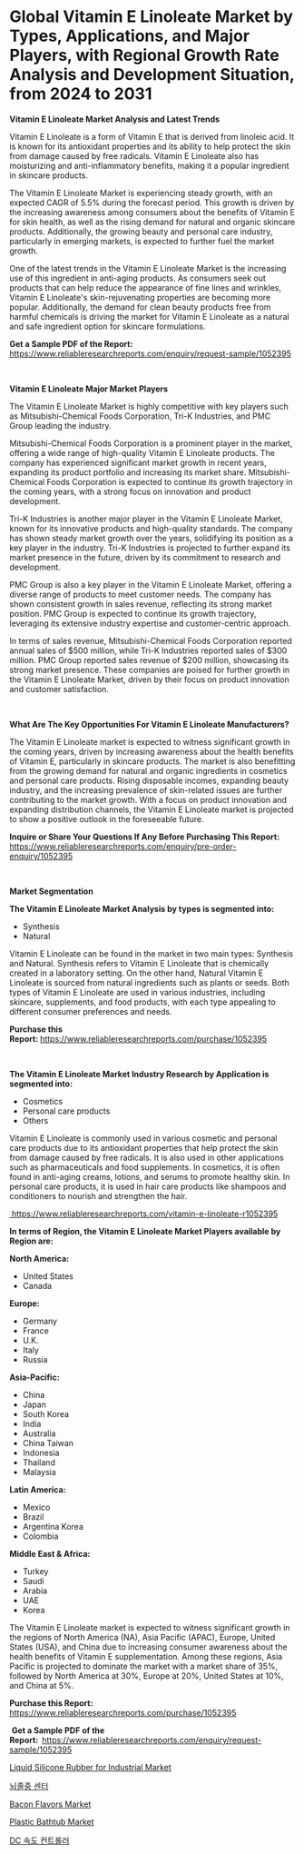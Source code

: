 <p><h1>Global Vitamin E Linoleate Market by Types, Applications, and Major Players, with Regional Growth Rate Analysis and Development Situation, from 2024 to 2031</h1></p><p><strong>Vitamin E Linoleate Market Analysis and Latest Trends</strong></p>
<p><p>Vitamin E Linoleate is a form of Vitamin E that is derived from linoleic acid. It is known for its antioxidant properties and its ability to help protect the skin from damage caused by free radicals. Vitamin E Linoleate also has moisturizing and anti-inflammatory benefits, making it a popular ingredient in skincare products.</p><p>The Vitamin E Linoleate Market is experiencing steady growth, with an expected CAGR of 5.5% during the forecast period. This growth is driven by the increasing awareness among consumers about the benefits of Vitamin E for skin health, as well as the rising demand for natural and organic skincare products. Additionally, the growing beauty and personal care industry, particularly in emerging markets, is expected to further fuel the market growth.</p><p>One of the latest trends in the Vitamin E Linoleate Market is the increasing use of this ingredient in anti-aging products. As consumers seek out products that can help reduce the appearance of fine lines and wrinkles, Vitamin E Linoleate's skin-rejuvenating properties are becoming more popular. Additionally, the demand for clean beauty products free from harmful chemicals is driving the market for Vitamin E Linoleate as a natural and safe ingredient option for skincare formulations.</p></p>
<p><strong>Get a Sample PDF of the Report:&nbsp;</strong> <a href="https://www.reliableresearchreports.com/enquiry/request-sample/1052395">https://www.reliableresearchreports.com/enquiry/request-sample/1052395</a></p>
<p>&nbsp;</p>
<p><strong>Vitamin E Linoleate Major Market Players</strong></p>
<p><p>The Vitamin E Linoleate Market is highly competitive with key players such as Mitsubishi-Chemical Foods Corporation, Tri-K Industries, and PMC Group leading the industry. </p><p>Mitsubishi-Chemical Foods Corporation is a prominent player in the market, offering a wide range of high-quality Vitamin E Linoleate products. The company has experienced significant market growth in recent years, expanding its product portfolio and increasing its market share. Mitsubishi-Chemical Foods Corporation is expected to continue its growth trajectory in the coming years, with a strong focus on innovation and product development.</p><p>Tri-K Industries is another major player in the Vitamin E Linoleate Market, known for its innovative products and high-quality standards. The company has shown steady market growth over the years, solidifying its position as a key player in the industry. Tri-K Industries is projected to further expand its market presence in the future, driven by its commitment to research and development.</p><p>PMC Group is also a key player in the Vitamin E Linoleate Market, offering a diverse range of products to meet customer needs. The company has shown consistent growth in sales revenue, reflecting its strong market position. PMC Group is expected to continue its growth trajectory, leveraging its extensive industry expertise and customer-centric approach.</p><p>In terms of sales revenue, Mitsubishi-Chemical Foods Corporation reported annual sales of $500 million, while Tri-K Industries reported sales of $300 million. PMC Group reported sales revenue of $200 million, showcasing its strong market presence. These companies are poised for further growth in the Vitamin E Linoleate Market, driven by their focus on product innovation and customer satisfaction.</p></p>
<p>&nbsp;</p>
<p><strong>What Are The Key Opportunities For Vitamin E Linoleate Manufacturers?</strong></p>
<p><p>The Vitamin E Linoleate market is expected to witness significant growth in the coming years, driven by increasing awareness about the health benefits of Vitamin E, particularly in skincare products. The market is also benefitting from the growing demand for natural and organic ingredients in cosmetics and personal care products. Rising disposable incomes, expanding beauty industry, and the increasing prevalence of skin-related issues are further contributing to the market growth. With a focus on product innovation and expanding distribution channels, the Vitamin E Linoleate market is projected to show a positive outlook in the foreseeable future.</p></p>
<p><strong>Inquire or Share Your Questions If Any Before Purchasing This Report:</strong> <a href="https://www.reliableresearchreports.com/enquiry/pre-order-enquiry/1052395">https://www.reliableresearchreports.com/enquiry/pre-order-enquiry/1052395</a></p>
<p>&nbsp;</p>
<p><strong>Market Segmentation</strong></p>
<p><strong>The Vitamin E Linoleate Market Analysis by types is segmented into:</strong></p>
<p><ul><li>Synthesis</li><li>Natural</li></ul></p>
<p><p>Vitamin E Linoleate can be found in the market in two main types: Synthesis and Natural. Synthesis refers to Vitamin E Linoleate that is chemically created in a laboratory setting. On the other hand, Natural Vitamin E Linoleate is sourced from natural ingredients such as plants or seeds. Both types of Vitamin E Linoleate are used in various industries, including skincare, supplements, and food products, with each type appealing to different consumer preferences and needs.</p></p>
<p><strong>Purchase this Report:&nbsp;</strong><a href="https://www.reliableresearchreports.com/purchase/1052395">https://www.reliableresearchreports.com/purchase/1052395</a></p>
<p>&nbsp;</p>
<p><strong>The Vitamin E Linoleate Market Industry Research by Application is segmented into:</strong></p>
<p><ul><li>Cosmetics</li><li>Personal care products</li><li>Others</li></ul></p>
<p><p>Vitamin E Linoleate is commonly used in various cosmetic and personal care products due to its antioxidant properties that help protect the skin from damage caused by free radicals. It is also used in other applications such as pharmaceuticals and food supplements. In cosmetics, it is often found in anti-aging creams, lotions, and serums to promote healthy skin. In personal care products, it is used in hair care products like shampoos and conditioners to nourish and strengthen the hair.</p></p>
<p><a href="https://www.reliableresearchreports.com/vitamin-e-linoleate-r1052395">&nbsp;https://www.reliableresearchreports.com/vitamin-e-linoleate-r1052395</a></p>
<p><strong>In terms of Region, the Vitamin E Linoleate Market Players available by Region are:</strong></p>
<p>
    <p> <strong> North America: </strong>
        <ul>
            <li>United States</li>
            <li>Canada</li>
        </ul>
        </p> 
    <p> <strong> Europe: </strong>
        <ul>
            <li>Germany</li>
            <li>France</li>
            <li>U.K.</li>
            <li>Italy</li>
            <li>Russia</li>
        </ul>
        </p> 
    <p> <strong> Asia-Pacific: </strong>
        <ul>
            <li>China</li>
            <li>Japan</li>
            <li>South Korea</li>
            <li>India</li>
            <li>Australia</li>
            <li>China Taiwan</li>
            <li>Indonesia</li>
            <li>Thailand</li>
            <li>Malaysia</li>
        </ul>
        </p> 
    <p> <strong> Latin America: </strong>
        <ul>
            <li>Mexico</li>
            <li>Brazil</li>
            <li>Argentina Korea</li>
            <li>Colombia</li>
        </ul>
        </p> 
    <p> <strong> Middle East & Africa: </strong>
        <ul>
            <li>Turkey</li>
            <li>Saudi</li>
            <li>Arabia</li>
            <li>UAE</li>
            <li>Korea</li>
        </ul>
    </p>
    </p>
<p><p>The Vitamin E Linoleate market is expected to witness significant growth in the regions of North America (NA), Asia Pacific (APAC), Europe, United States (USA), and China due to increasing consumer awareness about the health benefits of Vitamin E supplementation. Among these regions, Asia Pacific is projected to dominate the market with a market share of 35%, followed by North America at 30%, Europe at 20%, United States at 10%, and China at 5%.</p></p>
<p><strong>Purchase this Report: </strong><a href="https://www.reliableresearchreports.com/purchase/1052395">https://www.reliableresearchreports.com/purchase/1052395</a></p>
<p>&nbsp;<strong>Get a Sample PDF of the Report:&nbsp;&nbsp;</strong><a href="https://www.reliableresearchreports.com/enquiry/request-sample/1052395">https://www.reliableresearchreports.com/enquiry/request-sample/1052395</a></p>
<p><strong></strong></p>
<p><p><a href="https://issuu.com/reportprime-2/docs/liquid-silicone-rubber-for-industrial-market-size-">Liquid Silicone Rubber for Industrial Market</a></p><p><a href="https://github.com/vsn7qpua81q/Market-Research-Report-List-2/blob/main/564227057233.md">뇌졸중 센터</a></p><p><a href="https://www.linkedin.com/pulse/bacon-flavors-market-exploring-share-trends-future-growth-8isrf">Bacon Flavors Market</a></p><p><a href="https://www.linkedin.com/pulse/plastic-bathtub-market-insights-cagr-trends-growth-strategies-rsvuc">Plastic Bathtub Market</a></p><p><a href="https://medium.com/@brisamorar2023/dc-%EC%8A%A4%ED%94%BC%EB%93%9C-%EC%BB%A8%ED%8A%B8%EB%A1%A4%EB%9F%AC-%EC%8B%9C%EC%9E%A5%EC%9D%80-%EC%8B%9C%EC%9E%A5-%EC%A0%90%EC%9C%A0%EC%9C%A8-%EC%8B%9C%EC%9E%A5-%EB%8F%99%ED%96%A5-%EB%B0%8F-%EC%8B%9C%EC%9E%A5-%EC%84%B1%EC%9E%A5%EC%97%90-%EB%8C%80%ED%95%9C-%EC%A0%95%EB%B3%B4%EB%A5%BC-%EC%A0%9C%EA%B3%B5%ED%95%A9%EB%8B%88%EB%8B%A4-44f1f3c37ae7">DC 속도 컨트롤러</a></p></p>